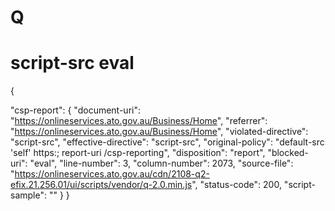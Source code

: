 # Q
# script-src  eval
{

  "csp-report": {
    "document-uri": "https://onlineservices.ato.gov.au/Business/Home",
    "referrer": "https://onlineservices.ato.gov.au/Business/Home",
    "violated-directive": "script-src",
    "effective-directive": "script-src",
    "original-policy": "default-src 'self' https:; report-uri /csp-reporting",
    "disposition": "report",
    "blocked-uri": "eval",
    "line-number": 3,
    "column-number": 2073,
    "source-file": "https://onlineservices.ato.gov.au/cdn/2108-q2-efix.21.256.01/ui/scripts/vendor/q-2.0.min.js",
    "status-code": 200,
    "script-sample": ""
  }
}



